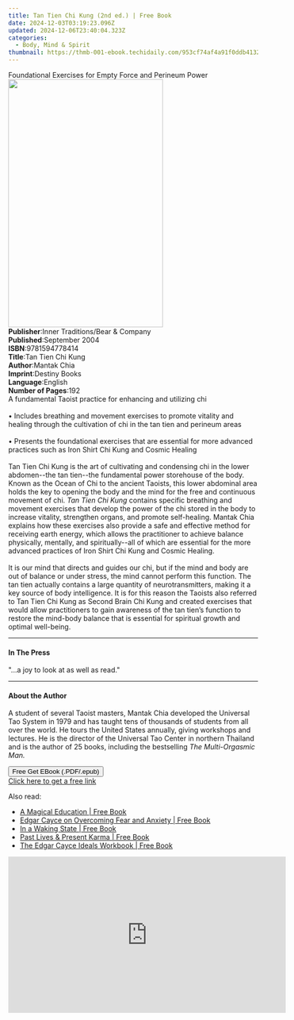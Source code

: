 ```yaml
---
title: Tan Tien Chi Kung (2nd ed.) | Free Book
date: 2024-12-03T03:19:23.096Z
updated: 2024-12-06T23:40:04.323Z
categories:
  - Body, Mind & Spirit
thumbnail: https://thmb-001-ebook.techidaily.com/953cf74af4a91f0ddb4132f38a00803dd0e700f3be8f0edda4e37bd359089a4c.jpg
---
```

<main id="book-container">
  <div class="flex flex-col">
    <div class="book-brief flex-1 py-6 px-4 sm:p-6 md:py-10 md:px-8">
      <!-- brief-->
      <div class="book-brief-main">
        Foundational Exercises for Empty Force and Perineum Power
      </div>
    </div>
    <div
      class="book-meta-info flex-1 grid gap-4 col-start-1 col-end-3 row-start-1 sm:mb-6 sm:grid-cols-4 lg:gap-6 lg:col-start-2 lg:row-end-6 lg:row-span-6 lg:mb-0"
    >
      <div
        class="book-meta-info-left place-content-center mt-4 p-4 text-sm leading-6 col-start-2 col-span-2 dark:text-slate-400"
      >
        <img
          class="w-full h-500 object-cover rounded-lg sm:h-255 sm:col-span-2 lg:col-span-full"
          src="https://img-001-ebook.techidaily.com/8b56a82d9f0c19a413d67e555f904be8091b487af8dd2a433c129627c522a04b.jpg"
          alt=""
          width="312"
          height="500"
        />
      </div>
      <div
        class="book-meta-info-right mt-2 col-start-1 row-start-2 col-span-3 self-center"
      >
        <!-- meta data  -->
        <div class="flex flex-col px-4 md:px-8">
          <div class="flex-1">
            <strong>Publisher</strong>:<span class="px-2"
              >Inner Traditions/Bear &amp; Company</span
            >
          </div>
          <div class="flex-1">
            <strong>Published</strong>:<span class="px-2">September 2004</span>
          </div>
          <div class="flex-1">
            <strong>ISBN</strong>:<span class="px-2">9781594778414</span>
          </div>
          <div class="flex-1">
            <strong>Title</strong>:<span class="px-2">Tan Tien Chi Kung</span>
          </div>
          <div class="flex-1">
            <strong>Author</strong>:<span class="px-2">Mantak Chia</span>
          </div>
          <div class="flex-1">
            <strong>Imprint</strong>:<span class="px-2">Destiny Books</span>
          </div>
          <div class="flex-1">
            <strong>Language</strong>:<span class="px-2">English</span>
          </div>
          <div class="flex-1">
            <strong>Number of Pages</strong>:<span class="px-2">192</span>
          </div>
        </div>
      </div>
    </div>
    <div class="book-description flex-1 py-6 px-4 sm:p-6 md:py-10 md:px-8">
      <div class="book-description-main">
        <div accordion-content="" id="description">
          A fundamental Taoist practice for enhancing and utilizing chi<br /><br />•
          Includes breathing and movement exercises to promote vitality and
          healing through the cultivation of chi in the tan tien and perineum
          areas<br /><br />• Presents the foundational exercises that are
          essential for more advanced practices such as Iron Shirt Chi Kung and
          Cosmic Healing<br /><br />Tan Tien Chi Kung is the art of cultivating
          and condensing chi in the lower abdomen--the tan tien--the fundamental
          power storehouse of the body. Known as the Ocean of Chi to the ancient
          Taoists, this lower abdominal area holds the key to opening the body
          and the mind for the free and continuous movement of chi.
          <i>Tan Tien Chi Kung</i> contains specific breathing and movement
          exercises that develop the power of the chi stored in the body to
          increase vitality, strengthen organs, and promote self-healing. Mantak
          Chia explains how these exercises also provide a safe and effective
          method for receiving earth energy, which allows the practitioner to
          achieve balance physically, mentally, and spiritually--all of which
          are essential for the more advanced practices of Iron Shirt Chi Kung
          and Cosmic Healing.<br /><br />It is our mind that directs and guides
          our chi, but if the mind and body are out of balance or under stress,
          the mind cannot perform this function. The tan tien actually contains
          a large quantity of neurotransmitters, making it a key source of body
          intelligence. It is for this reason the Taoists also referred to Tan
          Tien Chi Kung as Second Brain Chi Kung and created exercises that
          would allow practitioners to gain awareness of the tan tien’s function
          to restore the mind-body balance that is essential for spiritual
          growth and optimal well-being.
        </div>
        <div class="accordion-fader"></div>
      </div>
    </div>
    <div class="book-excerpts flex-1 py-6 px-4 sm:p-6 md:py-10 md:px-8">
      <!-- excerpts-->
      <div class="book-excerpts-main">
        <hr />
        <h4 class="placeholder placeholder-heading">
          <span>In The Press</span>
        </h4>
        <p>"...a joy to look at as well as read."</p>
      </div>
    </div>
    <div class="book-about-author flex-1 py-6 px-4 sm:p-6 md:py-10 md:px-8">
      <!-- about author-->
      <div class="book-main-author-main">
        <hr />
        <h4 class="placeholder placeholder-heading">
          <span>About the Author</span>
        </h4>
        <p>
          A student of several Taoist masters, Mantak Chia developed the
          Universal Tao System in 1979 and has taught tens of thousands of
          students from all over the world. He tours the United States annually,
          giving workshops and lectures. He is the director of the Universal Tao
          Center in northern Thailand and is the author of 25 books, including
          the bestselling <i>The Multi-Orgasmic Man.</i>
        </p>
      </div>
    </div>
    <div class="book-free-get flex-1 py-6 px-4 sm:p-6 md:py-10 md:px-8">
      <button
        id="btn-free-get"
        class="bg-blue-500 hover:bg-blue-700 text-white font-bold py-2 px-4 rounded"
      >
        Free Get EBook (.PDF/.epub)
      </button>
      <div id="countdown-display" class="px-2 text-lg mt-2"></div>
      <a
        id="free-link"
        class="hidden bg-blue-500 hover:bg-blue-700 text-white font-bold py-2 px-4 rounded"
        href="https://www.ebooks.com/en-us/book/95782578/tan-tien-chi-kung/mantak-chia/"
        target="_blank"
        >Click here to get a free link</a
      >
    </div>
    <script>
      let countdownTime = 0;
      let countdownInterval = null;
      document
        .getElementById('btn-free-get')
        .addEventListener('click', startCountdown);
      function startCountdown() {
        countdownTime = new Date().getTime() + 60000 * 3;
        countdownInterval = setInterval(updateCountdown, 1000);
        document.getElementById('btn-free-get').disabled = true;
        document
          .getElementById('btn-free-get')
          .classList.add('bg-gray-500', 'cursor-not-allowed');
      }
      function updateCountdown() {
        let currentTime = new Date().getTime();
        let timeLeft = countdownTime - currentTime;
        let secondsLeft = Math.floor(timeLeft / 1000);
        document.getElementById('countdown-display').innerHTML =
          `Remaining time: ${secondsLeft} seconds.`;
        if (secondsLeft <= 0) {
          clearInterval(countdownInterval);
          document.getElementById('btn-free-get').classList.add('hidden');
          document.getElementById('free-link').classList.remove('hidden');
          document.getElementById('countdown-display').innerHTML = '';
        }
      }
    </script>
  </div>
</main>

<ins class="adsbygoogle"
      style="display:block"
      data-ad-client="ca-pub-7571918770474297"
      data-ad-slot="8358498916"
      data-ad-format="auto"
      data-full-width-responsive="true"></ins>
    

<span class="atpl-alsoreadstyle">Also read:</span>
<div><ul>
<li><a href="https://novels-ebooks.techidaily.com/209598601-9781912807031-a-magical-education/"><u>A Magical Education | Free Book</u></a></li>
<li><a href="https://novels-ebooks.techidaily.com/209598558-9780876049259-edgar-cayce-on-overcoming-fear-and-anxiety/"><u>Edgar Cayce on Overcoming Fear and Anxiety | Free Book</u></a></li>
<li><a href="https://novels-ebooks.techidaily.com/209598560-9780876049280-in-a-waking-state/"><u>In a Waking State | Free Book</u></a></li>
<li><a href="https://novels-ebooks.techidaily.com/209598559-9780876049433-past-lives-present-karma/"><u>Past Lives & Present Karma | Free Book</u></a></li>
<li><a href="https://novels-ebooks.techidaily.com/209598563-9780876049341-the-edgar-cayce-ideals-workbook/"><u>The Edgar Cayce Ideals Workbook | Free Book</u></a></li>
</ul></div>

<!-- affiliate ads begin -->
<iframe width="560" height="315" src="https://www.youtube.com/embed/eu4vwlZcMvM?si=4vEczfVU4BUUFP-t" title="YouTube video player" frameborder="0" allow="accelerometer; autoplay; clipboard-write; encrypted-media; gyroscope; picture-in-picture; web-share" referrerpolicy="strict-origin-when-cross-origin" allowfullscreen></iframe>
<!-- affiliate ads end -->

